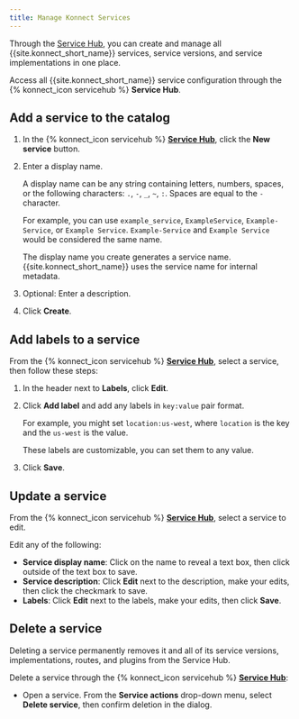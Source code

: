 ```yaml
---
title: Manage Konnect Services
---
```


Through the [Service Hub](https://cloud.konghq.com/servicehub/), you can
create and manage all {{site.konnect_short_name}} services, service versions, and service
implementations in one place.

Access all {{site.konnect_short_name}} service configuration through the {% konnect_icon servicehub %}
**Service Hub**.

## Add a service to the catalog

1. In the {% konnect_icon servicehub %} [**Service Hub**](https://cloud.konghq.com/servicehub), click the **New service** button.

1. Enter a display name.

    A display name can be any string containing letters, numbers, spaces, or the following
    characters: `.`, `-`, `_`, `~`, `:`. Spaces are equal to the `-` character.

    For example, you can use `example_service`, `ExampleService`, `Example-Service`, or `Example Service`.
    `Example-Service` and `Example Service` would be considered the same name.

    The display name you create generates a service name. {{site.konnect_short_name}}
    uses the service name for internal metadata.

1. Optional: Enter a description.

1. Click **Create**.

## Add labels to a service

From the {% konnect_icon servicehub %} [**Service Hub**](https://cloud.konghq.com/servicehub), select a service, then follow these steps:

1. In the header next to **Labels**, click **Edit**.

1. Click **Add label** and add any labels in `key:value` pair format.

    For example, you might set `location:us-west`, where `location` is the key
    and the `us-west` is the value.

    These labels are customizable, you can set them to any value.

1. Click **Save**.

## Update a service

From the {% konnect_icon servicehub %} [**Service Hub**](https://cloud.konghq.com/servicehub), select a service to edit.

Edit any of the following:
* **Service display name**: Click on the name to reveal a text box, then click outside of the text box to save.
* **Service description**: Click **Edit** next to the description, make your edits, then click the checkmark to save.
* **Labels**: Click **Edit** next to the labels, make your edits, then click **Save**.

<!-- SHARING IS NOT YET AVAILABLE
## Share a service

If you have a Service Admin or Organization Admin role, you can share any
service that you have access to.

For more information, see [Manage Teams, Roles, and Users](/konnect/org-management/teams-and-roles/#entity-and-role-sharing).

1. In the {% konnect_icon servicehub %} [**Service Hub**](https://cloud.konghq.com/servicehub), select a service from the list.

1. Click **Share service**.

1. Select a user or team to share the service with.

1. Select a role to grant to the user or team.

1. Click **Share service** to save.
-->

## Delete a service

Deleting a service permanently removes it and all of its service versions, implementations, routes, and plugins from the Service Hub.

Delete a service through the {% konnect_icon servicehub %} [**Service Hub**](https://cloud.konghq.com/servicehub):

* Open a service. From the **Service actions** drop-down menu, select **Delete service**, then confirm deletion in the dialog.
